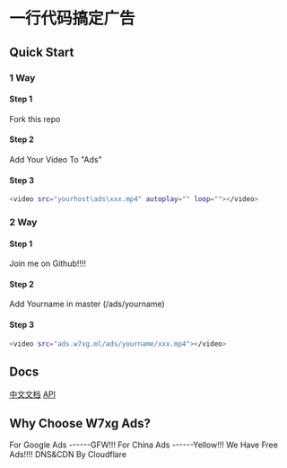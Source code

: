 # 一行代码搞定广告
## Quick Start
### 1 Way
#### Step 1
Fork this repo
#### Step 2
Add Your Video To "Ads"
#### Step 3
``` bash
<video src="yourhost\ads\xxx.mp4" autoplay="" loop=""></video>
```
### 2 Way
#### Step 1
Join me on Github!!!!
#### Step 2
Add Yourname in master (/ads/yourname)
#### Step 3
``` bash
<video src="ads.w7xg.ml/ads/yourname/xxx.mp4"></video>
```
## Docs
[中文文档](https://github.com/w7xg/Ads)
[API]()
## Why Choose W7xg Ads?
For Google Ads ------GFW!!!
For China Ads ------Yellow!!!
We Have Free Ads!!!!
DNS&CDN By Cloudflare
